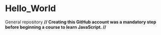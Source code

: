 # Hello_World
General repository 
**// Creating this GitHub account was a mandatory step before beginning a course to learn JavaScript. //**
